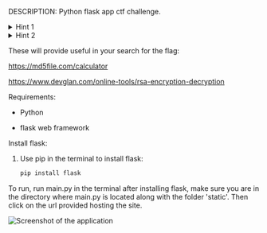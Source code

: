 DESCRIPTION: Python flask app ctf challenge.  

<details>
  <summary>Hint 1</summary>

  What username is commonly used for administrator access?
</details>
<details>
  <summary>Hint 2</summary>

  Only 1 of the 6 secret files is need to find the flag, what do you know about hashes?

</details>


These will provide useful in your search for the flag:

https://md5file.com/calculator 

https://www.devglan.com/online-tools/rsa-encryption-decryption


Requirements:

- Python

- flask web framework

Install flask:

1. Use pip in the terminal to install flask:
   ```bash
   pip install flask

To run, run main.py in the terminal after installing flask, make sure you are in the directory where main.py is located along with the folder 'static'. Then click on the url provided hosting the site.

![Screenshot of the application](Screenshot%202024-11-18%20160016.png "Screenshot 2024-11-18 160016")
